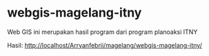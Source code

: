 # webgis-magelang-itny
Web GIS ini merupakan hasil program dari program planoaksi ITNY

Hasil: [http://localhost/Arryanfebrii/magelang/webgis-magelang-itny/](https://github.com/Arryanfbr/webgis-magelang-itny)